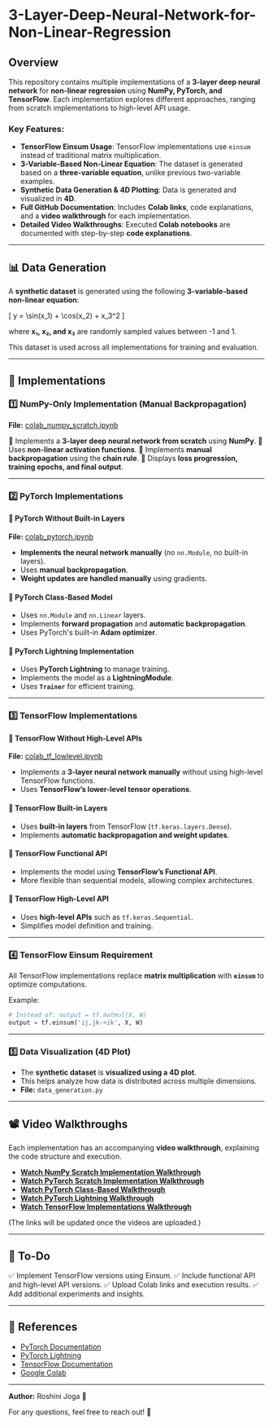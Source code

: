 # 3-Layer-Deep-Neural-Network-for-Non-Linear-Regression

## Overview
This repository contains multiple implementations of a **3-layer deep neural network** for **non-linear regression** using **NumPy, PyTorch, and TensorFlow**. Each implementation explores different approaches, ranging from scratch implementations to high-level API usage.

### Key Features:
- **TensorFlow Einsum Usage**: TensorFlow implementations use `einsum` instead of traditional matrix multiplication.
- **3-Variable-Based Non-Linear Equation**: The dataset is generated based on a **three-variable equation**, unlike previous two-variable examples.
- **Synthetic Data Generation & 4D Plotting**: Data is generated and visualized in **4D**.
- **Full GitHub Documentation**: Includes **Colab links**, code explanations, and a **video walkthrough** for each implementation.
- **Detailed Video Walkthroughs**: Executed **Colab notebooks** are documented with step-by-step **code explanations**.

---

## 📊 Data Generation

A **synthetic dataset** is generated using the following **3-variable-based non-linear equation**:

\[ y = \sin(x_1) + \cos(x_2) + x_3^2 \]

where **x₁, x₂, and x₃** are randomly sampled values between -1 and 1.

This dataset is used across all implementations for training and evaluation.

---

## 🚀 Implementations

### 1️⃣ NumPy-Only Implementation (Manual Backpropagation)

**File:** [colab_numpy_scratch.ipynb](https://colab.research.google.com/github/roshini-joga/3-Layer-Deep-Neural-Network-for-Non-Linear-Regression/blob/master/NumPy(3_layer).ipynb)

🔹 Implements a **3-layer deep neural network from scratch** using **NumPy**.
🔹 Uses **non-linear activation functions**.
🔹 Implements **manual backpropagation** using the **chain rule**.
🔹 Displays **loss progression, training epochs, and final output**.

---

### 2️⃣ PyTorch Implementations

#### 🔹 PyTorch Without Built-in Layers
**File:** [colab_pytorch.ipynb](https://colab.research.google.com/drive/15whwyUr2I2r4QZ5JU02g0sBML5o3l9Nj)

- **Implements the neural network manually** (no `nn.Module`, no built-in layers).
- Uses **manual backpropagation**.
- **Weight updates are handled manually** using gradients.

#### 🔹 PyTorch Class-Based Model

- Uses `nn.Module` and `nn.Linear` layers.
- Implements **forward propagation** and **automatic backpropagation**.
- Uses PyTorch's built-in **Adam optimizer**.

#### 🔹 PyTorch Lightning Implementation

- Uses **PyTorch Lightning** to manage training.
- Implements the model as a **LightningModule**.
- Uses **`Trainer`** for efficient training.

---

### 3️⃣ TensorFlow Implementations

#### 🔹 TensorFlow Without High-Level APIs
**File:** [colab_tf_lowlevel.ipynb](https://colab.research.google.com/github/roshini-joga/3-Layer-Deep-Neural-Network-for-Non-Linear-Regression/blob/master/Tensorflow.ipynb)

- Implements a **3-layer neural network manually** without using high-level TensorFlow functions.
- Uses **TensorFlow’s lower-level tensor operations**.

#### 🔹 TensorFlow Built-in Layers

- Uses **built-in layers** from TensorFlow (`tf.keras.layers.Dense`).
- Implements **automatic backpropagation and weight updates**.

#### 🔹 TensorFlow Functional API

- Implements the model using **TensorFlow’s Functional API**.
- More flexible than sequential models, allowing complex architectures.

#### 🔹 TensorFlow High-Level API

- Uses **high-level APIs** such as `tf.keras.Sequential`.
- Simplifies model definition and training.

---

### 4️⃣ TensorFlow Einsum Requirement
All TensorFlow implementations replace **matrix multiplication** with **`einsum`** to optimize computations.

Example:
```python
# Instead of: output = tf.matmul(X, W)
output = tf.einsum('ij,jk->ik', X, W)
```

---

### 5️⃣ Data Visualization (4D Plot)

- The **synthetic dataset** is **visualized using a 4D plot**.
- This helps analyze how data is distributed across multiple dimensions.
- **File:** `data_generation.py`

---
## 📽️ Video Walkthroughs
Each implementation has an accompanying **video walkthrough**, explaining the code structure and execution.
- **[Watch NumPy Scratch Implementation Walkthrough](#)**
- **[Watch PyTorch Scratch Implementation Walkthrough](#)**
- **[Watch PyTorch Class-Based Walkthrough](#)**
- **[Watch PyTorch Lightning Walkthrough](#)**
- **[Watch TensorFlow Implementations Walkthrough](#)**

(The links will be updated once the videos are uploaded.)

---

## 📝 To-Do
✅ Implement TensorFlow versions using Einsum.
✅ Include functional API and high-level API versions.
✅ Upload Colab links and execution results.
✅ Add additional experiments and insights.

---

## 🔗 References
- [PyTorch Documentation](https://pytorch.org/docs/stable/index.html)
- [PyTorch Lightning](https://pytorch-lightning.readthedocs.io/en/stable/)
- [TensorFlow Documentation](https://www.tensorflow.org/api_docs)
- [Google Colab](https://colab.research.google.com/)

---

**Author:** Roshini Joga 🚀

For any questions, feel free to reach out! 🎯

